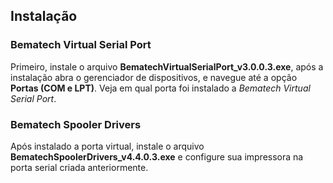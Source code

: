 ## Instalação

### Bematech Virtual Serial Port
Primeiro, instale o arquivo **BematechVirtualSerialPort_v3.0.0.3.exe**, após a instalação abra o gerenciador de dispositivos, e navegue até a opção **Portas (COM e LPT)**.
Veja em qual porta foi instalado a *Bematech Virtual Serial Port*.

### Bematech Spooler Drivers
Após instalado a porta virtual, instale o arquivo **BematechSpoolerDrivers_v4.4.0.3.exe** e configure sua impressora na porta serial criada anteriormente.